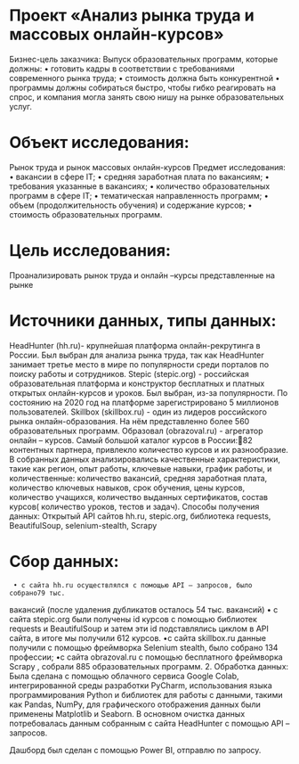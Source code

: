 # Проект «Анализ рынка труда и массовых онлайн-курсов»

Бизнес-цель заказчика:
Выпуск  образовательных программ, которые должны: 
•  готовить кадры в соответствии с требованиями современного рынка труда;
•  стоимость должна быть конкурентной
•  программы должны собираться быстро, чтобы гибко реагировать на спрос, и компания могла занять свою нишу на рынке образовательных услуг.

# Объект исследования: 
Рынок труда и рынок массовых онлайн-курсов
Предмет исследования: 
•  вакансии в сфере IT;
•  средняя заработная плата по вакансиям;
•  требования указанные в вакансиях;
•  количество образовательных программ в сфере IT;
•  тематическая направленность программ;
•  объем (продолжительность обучения) и содержание курсов;
•  стоимость образовательных программ.

# Цель исследования: 
Проанализировать рынок труда и  онлайн –курсы представленные на рынке


# Источники данных, типы данных:
HeadHunter (hh.ru)- крупнейшая платформа онлайн-рекрутинга в России. Был выбран для анализа рынка труда, так как HeadHunter занимает третье место в мире по популярности среди порталов по поиску работы и сотрудников.
Stepic (stepic.org) - российская образовательная платформа и конструктор бесплатных и платных открытых онлайн-курсов и уроков. Был выбран, из-за популярности. По состоянию на 2020 год на платформе зарегистрировано 5 миллионов пользователей.
Skillbox (skillbox.ru) - один из лидеров российского рынка онлайн-образования. На нём представленно более 560 образовательных программ.
Образовал (оbrazoval.ru) -  агрегатор онлайн – курсов. Самый большой каталог курсов в России:82 контентных партнера, привлекло количество курсов и их разнообразие.
    В собранных данных анализировались  качественные характеристики, такие как регион, опыт работы, ключевые навыки, график работы, и количественные: количество вакансий, средняя заработная плата, количество ключевых навыков,  срок обучения, цены курсов,  количество учащихся,  количество выданных сертификатов, состав курсов( количество уроков, тестов и задач).
Способы получения данных: 
Открытый API сайтов hh.ru, stepic.org,  библиотека requests, BeautifulSoup, selenium-stealth, Scrapy 


# Сбор данных: 
     • с сайта hh.ru осуществлялся с помощью API – запросов, было собрано79 тыс.
вакансий (после удаления дубликатов осталось 54 тыс. вакансий)
     • с  сайта stepic.org были получены id курсов с помощью    библиотек requests  и BeautifulSoup и затем эти id подставлялись циклом в API  сайта, в итоге мы получили 612 курсов.
     •с сайта skillbox.ru  данные получили  с помощью фреймворка Selenium
stealth, было собрано 134 профессии;
     •с сайта оbrazoval.ru  с помощью бесплатного фреймворка Scrapy , собрали
885 образовательных программ.
2. Обработка данных: 
    Была сделана с помощью облачного сервиса Google Colab, интегрированной среды разработки PyCharm, использования языка программирования Рython и библиотек для работы с данными, такими как Рandas, NumPy, для графического отображения данных были применены Matplotlib и Seaborn. В основном очистка данных потребовалась данным собранным с сайта HeadHunter с помощью API – запросов.

Дашборд был сделан с помощью Power BI, отправлю по запросу.
